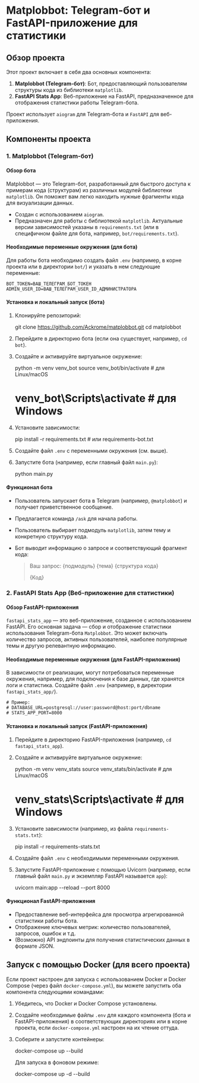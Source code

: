 # Matplobbot: Telegram-бот и FastAPI-приложение для статистики

## Обзор проекта

Этот проект включает в себя два основных компонента:

1. **Matplobbot (Telegram-бот)**: Бот, предоставляющий пользователям структуры кода из библиотеки `matplotlib`.
2. **FastAPI Stats App**: Веб-приложение на FastAPI, предназначенное для отображения статистики работы Telegram-бота.

Проект использует `aiogram` для Telegram-бота и `FastAPI` для веб-приложения.

## Компоненты проекта

### 1. Matplobbot (Telegram-бот)

#### Обзор бота

Matplobbot — это Telegram-бот, разработанный для быстрого доступа к примерам кода (структурам) из различных модулей библиотеки `matplotlib`.
Он поможет вам легко находить нужные фрагменты кода для визуализации данных.

* Создан с использованием `aiogram`.
* Предназначен для работы с библиотекой `matplotlib`. Актуальные версии зависимостей указаны в `requirements.txt` (или в специфичном файле для бота, например, `bot/requirements.txt`).

#### Необходимые переменные окружения (для бота)

Для работы бота необходимо создать файл `.env` (например, в корне проекта или в директории `bot/`) и указать в нем следующие переменные:

    BOT_TOKEN=ВАШ_ТЕЛЕГРАМ_БОТ_ТОКЕН
    ADMIN_USER_ID=ВАШ_ТЕЛЕГРАМ_USER_ID_АДМИНИСТРАТОРА

#### Установка и локальный запуск (бота)

1. Клонируйте репозиторий:

   git clone https://github.com/Ackrome/matplobbot.git
   cd matplobbot
2. Перейдите в директорию бота (если она существует, например, `cd bot`).
3. Создайте и активируйте виртуальное окружение:

   python -m venv venv_bot
   source venv_bot/bin/activate  # для Linux/macOS
   # venv_bot\Scripts\activate    # для Windows
4. Установите зависимости:

   pip install -r requirements.txt # или requirements-bot.txt
5. Создайте файл `.env` с переменными окружения (см. выше).
6. Запустите бота (например, если главный файл `main.py`):

   python main.py

#### Функционал бота

* Пользователь запускает бота в Telegram (например, `@matplobbot`) и получает приветственное сообщение.
* Предлагается команда `/ask` для начала работы.
* Пользователь выбирает подмодуль `matplotlib`, затем тему и конкретную структуру кода.
* Бот выводит информацию о запросе и соответствующий фрагмент кода:

  > Ваш запрос:
  > {подмодуль}
  > {тема}
  > {структура кода}
  >
  > {Код}
  >

### 2. FastAPI Stats App (Веб-приложение для статистики)

#### Обзор FastAPI-приложения

`fastapi_stats_app` — это веб-приложение, созданное с использованием FastAPI. Его основная задача — сбор и отображение статистики использования Telegram-бота `Matplobbot`. Это может включать количество запросов, активных пользователей, наиболее популярные темы и другую релевантную информацию.

#### Необходимые переменные окружения (для FastAPI-приложения)

В зависимости от реализации, могут потребоваться переменные окружения, например, для подключения к базе данных, где хранятся логи и статистика. Создайте файл `.env` (например, в директории `fastapi_stats_app/`).

    # Пример:
    # DATABASE_URL=postgresql://user:password@host:port/dbname
    # STATS_APP_PORT=8000

#### Установка и локальный запуск (FastAPI-приложения)

1. Перейдите в директорию FastAPI-приложения (например, `cd fastapi_stats_app`).
2. Создайте и активируйте виртуальное окружение:

   python -m venv venv_stats
   source venv_stats/bin/activate  # для Linux/macOS
   # venv_stats\Scripts\activate    # для Windows
3. Установите зависимости (например, из файла `requirements-stats.txt`):

   pip install -r requirements-stats.txt
4. Создайте файл `.env` с необходимыми переменными окружения.
5. Запустите FastAPI-приложение с помощью Uvicorn (например, если главный файл `main.py` и экземпляр FastAPI называется `app`):

   uvicorn main:app --reload --port 8000

#### Функционал FastAPI-приложения

* Предоставление веб-интерфейса для просмотра агрегированной статистики работы бота.
* Отображение ключевых метрик: количество пользователей, запросов, ошибок и т.д.
* (Возможно) API эндпоинты для получения статистических данных в формате JSON.

## Запуск с помощью Docker (для всего проекта)

Если проект настроен для запуска с использованием Docker и Docker Compose (через файл `docker-compose.yml`), вы можете запустить оба компонента следующими командами:

1. Убедитесь, что Docker и Docker Compose установлены.
2. Создайте необходимые файлы `.env` для каждого компонента (бота и FastAPI-приложения) в соответствующих директориях или в корне проекта, если `docker-compose.yml` настроен на их чтение оттуда.
3. Соберите и запустите контейнеры:

   docker-compose up --build

   Для запуска в фоновом режиме:

   docker-compose up -d --build
